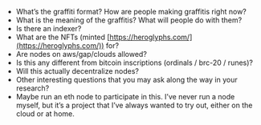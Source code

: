 - What’s the graffiti format? How are people making graffitis right now? 
- What is the meaning of the graffitis? What will people do with them? 
- Is there an indexer? 
- What are the NFTs (minted [https://heroglyphs.com/](https://heroglyphs.com/)) for? 
- Are nodes on aws/gap/clouds allowed? 
- Is this any different from bitcoin inscriptions (ordinals / brc-20 / runes)? 
- Will this actually decentralize nodes? 
- Other interesting questions that you may ask along the way in your research? 
- Maybe run an eth node to participate in this. I’ve never run a node myself, but it’s a project that I’ve always wanted to try out, either on the cloud or at home.